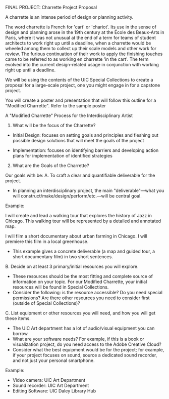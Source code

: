 FINAL PROJECT: Charrette Project Proposal

A charrette is an intense period of design or planning activity. 

The word charrette is French for 'cart' or 'chariot'. Its use in the sense of design and planning arose in the 19th century at the École des Beaux-Arts in Paris, where it was not unusual at the end of a term for teams of student architects to work right up until a deadline, when a charrette would be wheeled among them to collect up their scale models and other work for review. The furious continuation of their work to apply the finishing touches came to be referred to as working en charrette 'in the cart'. The term evolved into the current design-related usage in conjunction with working right up until a deadline.

We will be using the contents of the UIC Special Collections to create a proposal for a large-scale project, one you might engage in for a capstone project.

You will create a poster and presentation that will follow this outline for a "Modified Charrette". Refer to the sample poster

A "Modified Charrette" Process for the Interdisciplinary Artist

1. What will be the focus of the Charrette?

+ Initial Design: focuses on setting goals and principles and fleshing out possible design solutions 
that will meet the goals of the project 

+ Implementation: focuses on identifying barriers and developing action plans for implementation 
of identified strategies 

2. What are the Goals of the Charrette?

Our goals with be:
A. To craft a clear and quantifiable deliverable for the project.

- In planning an interdisciplinary project, the main "deliverable"—what you will construct/make/design/perform/etc.—will be central goal.

Example:

I will create and lead a walking tour that explores the history of Jazz in Chicago. This walking tour will be represented by a detailed and annotated map.

I will film a short documentary about urban farming in Chicago. I will premiere this film in a local greenhouse.

- This example gives a concrete deliverable (a map and guided tour, a short documentary film) in two short sentences. 

B. Decide on at least 3 primary/initial resources you will explore.

- These resources should be the most fitting and complete source of information on your topic. For our Modified Charrette, your initial resources will be found in Special Collections.
- Consider the following: is the resource accessible? Do you need special permissions? Are there other resources you need to consider first (outside of Special Collections)?

C. List equipment or other resources you will need, and how you will get these items.

- The UIC Art department has a lot of audio/visual equipment you can borrow.
- What are your software needs? For example, if this is a book or visualization project, do you need access to the Adobe Creative Cloud?
- Consider what the best equipment would be for the project; for example, if your project focuses on sound, source a dedicated sound recorder, and not just your personal smartphone.

Example:

- Video camera: UIC Art Department
- Sound recorder: UIC Art Department
- Editing Software: UIC Daley Library Hub